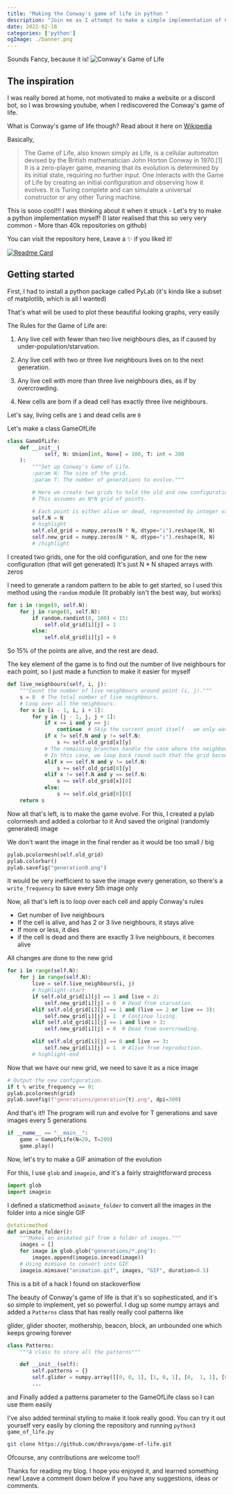 ```yaml
---
title: "Making the Conway's game of life in python "
description: "Join me as I attempt to make a simple implementation of Conway's Game of Life in python."
date: 2022-02-18
categories: ['python']
ogImage: ./banner.png
---
```


Sounds Fancy, because it is!
![Conway's Game of Life](./animation.gif)

## The inspiration
I was really bored at home, not motivated to make a website or a discord bot, so I was browsing youtube, when I rediscovered the Conway's game of life.

What is Conway's game of life though?
Read about it here on [Wikipedia](https://https://en.wikipedia.org/wiki/Conway%27s_Game_of_Life)

Basically, 
> The Game of Life, also known simply as Life, is a cellular automaton devised by the British mathematician John Horton Conway in 1970.[1] It is a zero-player game, meaning that its evolution is determined by its initial state, requiring no further input. One interacts with the Game of Life by creating an initial configuration and observing how it evolves. It is Turing complete and can simulate a universal constructor or any other Turing machine.

This is sooo cool!!! I was thinking about it when it struck - Let's try to make a python implementation myself!
(I later realised that this so very very common - More than 40k repositories on github)

You can visit the repository here, Leave a ✨ if you liked it!

[![Readme Card](https://github-readme-stats.vercel.app/api/pin/?username=dhravya&repo=game-of-life&theme=dark)](https://github.com/dhravya/game-of-life)

## Getting started

First, I had to install a python package called PyLab (it's kinda like a subset of matplotlib, which is all I wanted)

That's what will be used to plot these beautiful looking graphs, very easily

The Rules for the Game of Life are:
1. Any live cell with fewer than two live neighbours dies, as if caused by under-population/starvation.
2. Any live cell with two or three live neighbours lives on to the next generation.
3. Any live cell with more than three live neighbours dies, as if by overcrowding.

4. New cells are born if a dead cell has exactly three live neighbours.

Let's say, living cells are `1` and dead cells are `0`

Let's make a class GameOfLife

```py
class GameOfLife:
    def __init__(
            self, N: Union[int, None] = 100, T: int = 200
    ):
        """Set up Conway's Game of Life.
        :param N: The size of the grid.
        :param T: The number of generations to evolve."""

        # Here we create two grids to hold the old and new configurations.
        # This assumes an N*N grid of points.

        # Each point is either alive or dead, represented by integer values of 1 and 0, respectively.
        self.N = N
        # highlight
        self.old_grid = numpy.zeros(N * N, dtype="i").reshape(N, N)
        self.new_grid = numpy.zeros(N * N, dtype="i").reshape(N, N)
        # /highlight
```
I created two grids, one for the old configuration, and one for the new configuration (that will get generated)
It's just N * N shaped arrays with zeros

I need to generate a random pattern to be able to get started, so I used this method using the `random` module (It probably isn't the best way, but works)

```py
for i in range(0, self.N):
    for j in range(0, self.N):
        if random.randint(0, 100) < 15:
            self.old_grid[i][j] = 1
        else:
            self.old_grid[i][j] = 0
```                        
So 15% of the points are alive, and the rest are dead.

The key element of the game is to find out the number of live neighbours for each point, so I just made a function to make it easier for myself

```py
def live_neighbours(self, i, j):
    """Count the number of live neighbours around point (i, j)."""
    s = 0  # The total number of live neighbours.
    # Loop over all the neighbours.
    for x in [i - 1, i, i + 1]:
        for y in [j - 1, j, j + 1]:
            if x == i and y == j:
                continue  # Skip the current point itself - we only want to count the neighbours!
            if x != self.N and y != self.N:
                s += self.old_grid[x][y]
            # The remaining branches handle the case where the neighbour is off the end of the grid.
            # In this case, we loop back round such that the grid becomes a "toroidal array".
            elif x == self.N and y != self.N:
                s += self.old_grid[0][y]
            elif x != self.N and y == self.N:
                s += self.old_grid[x][0]
            else:
                s += self.old_grid[0][0]
    return s
```

Now all that's left, is to make the game evolve. 
For this, I created a pylab colormesh and added a colorbar to it
And saved the original (randomly generated) image

We don't want the image in the final render as it would be too small / big
```py
pylab.pcolormesh(self.old_grid)
pylab.colorbar()
pylab.savefig("generation0.png")
```

It would be very inefficient to save the image every generation, so there's a `write_frequency` to save every 5th image only

Now, all that's left is to loop over each cell and apply Conway's rules
- Get number of live neighbours
- If the cell is alive, and has 2 or 3 live neighbours, it stays alive
- If more or less, it dies
- if the cell is dead and there are exactly 3 live neighbours, it becomes alive

All changes are done to the new grid
```py
for i in range(self.N):
    for j in range(self.N):
        live = self.live_neighbours(i, j)
        # highlight-start
        if self.old_grid[i][j] == 1 and live < 2:
            self.new_grid[i][j] = 0  # Dead from starvation.
        elif self.old_grid[i][j] == 1 and (live == 2 or live == 3):
            self.new_grid[i][j] = 1  # Continue living.
        elif self.old_grid[i][j] == 1 and live > 3:
            self.new_grid[i][j] = 0  # Dead from overcrowding.

        elif self.old_grid[i][j] == 0 and live == 3:
            self.new_grid[i][j] = 1  # Alive from reproduction.
        # highlight-end
```

Now that we have our new grid, we need to save it as a nice image
```py
# Output the new configuration.
if t % write_frequency == 0:
pylab.pcolormesh(grid)
pylab.savefig(f"generations/generation{t}.png", dpi=300)
```

And that's it!! The program will run and evolve for T generations and save images every 5 generations

```py
if __name__ == "__main__":
    game = GameOfLife(N=20, T=200)
    game.play()
```

Now, let's try to make a GIF animation of the evolution

For this, I use `glob` and `imageio`, and it's a fairly straightforward process
```py
import glob
import imageio
```

I defined a staticmethod `animate_folder` to convert all the images in the folder into a nice single GIF
```py
@staticmethod
def animate_folder():
    """Makes an animated gif from a folder of images."""
    images = []
    for image in glob.glob("generations/*.png"):
        images.append(imageio.imread(image))
    # Using mimsave to convert into GIF
    imageio.mimsave("animation.gif", images, "GIF", duration=0.5)
```
This is a bit of a hack I found on stackoverflow

The beauty of Conway's game of life is that it's so sophesticated, and it's so simple to implement, yet so powerful. I dug up some numpy arrays and added a `Patterns` class that has really really cool patterns like 

glider, glider shooter, mothership, beacon, block, an unbounded one which keeps growing forever


```py
class Patterns:
    """A class to store all the patterns"""

    def __init__(self):
        self.patterns = {}
        self.glider = numpy.array([[0, 0, 1], [1, 0, 1], [0,  1, 1], [0, 0, 1]])
        ...
```                                
and Finally added a patterns parameter to the GameOfLife class so I can use them easily

I've also added terminal styling to make it look really good. You can try it out yourself very easily by cloning the repository and running `python3 game_of_life.py`
```bash
git clone https://github.com/dhravya/game-of-life.git
```

Ofcourse, any contributions are welcome too!!

Thanks for reading my blog. I hope you enjoyed it, and learned something new! Leave a comment down below if you have any suggestions, ideas or comments. 